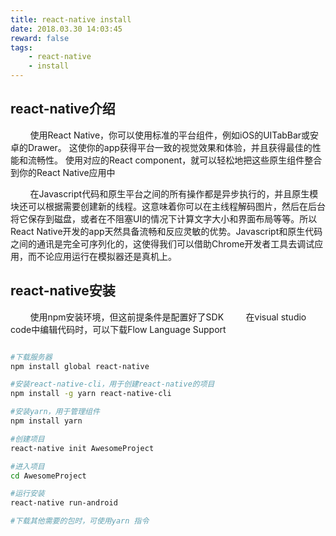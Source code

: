```yaml
---
title: react-native install
date: 2018.03.30 14:03:45
reward: false
tags:
    - react-native
    - install
---
```


## react-native介绍

&nbsp;&nbsp;&nbsp;&nbsp;&nbsp;&nbsp;&nbsp;&nbsp;使用React Native，你可以使用标准的平台组件，例如iOS的UITabBar或安卓的Drawer。 这使你的app获得平台一致的视觉效果和体验，并且获得最佳的性能和流畅性。 使用对应的React component，就可以轻松地把这些原生组件整合到你的React Native应用中

&nbsp;&nbsp;&nbsp;&nbsp;&nbsp;&nbsp;&nbsp;&nbsp;在Javascript代码和原生平台之间的所有操作都是异步执行的，并且原生模块还可以根据需要创建新的线程。这意味着你可以在主线程解码图片，然后在后台将它保存到磁盘，或者在不阻塞UI的情况下计算文字大小和界面布局等等。所以React Native开发的app天然具备流畅和反应灵敏的优势。Javascript和原生代码之间的通讯是完全可序列化的，这使得我们可以借助Chrome开发者工具去调试应用，而不论应用运行在模拟器还是真机上。

## react-native安装

&nbsp;&nbsp;&nbsp;&nbsp;&nbsp;&nbsp;&nbsp;&nbsp;使用npm安装环境，但这前提条件是配置好了SDK
&nbsp;&nbsp;&nbsp;&nbsp;&nbsp;&nbsp;&nbsp;&nbsp;在visual studio code中编辑代码时，可以下载Flow Language Support

``` bash

#下载服务器
npm install global react-native

#安装react-native-cli，用于创建react-native的项目
npm install -g yarn react-native-cli

#安装yarn，用于管理组件
npm install yarn

#创建项目
react-native init AwesomeProject

#进入项目
cd AwesomeProject

#运行安装
react-native run-android

#下载其他需要的包时，可使用yarn 指令

```
